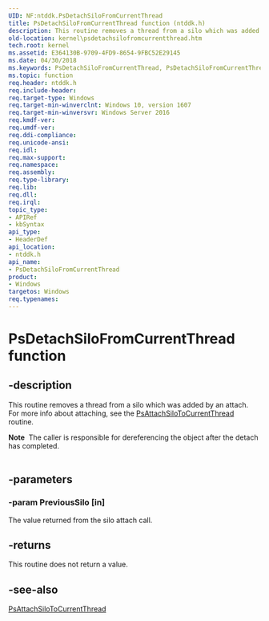 ```yaml
---
UID: NF:ntddk.PsDetachSiloFromCurrentThread
title: PsDetachSiloFromCurrentThread function (ntddk.h)
description: This routine removes a thread from a silo which was added by an attach. For more info about attaching, see the PsAttachSiloToCurrentThread routine.
old-location: kernel\psdetachsilofromcurrentthread.htm
tech.root: kernel
ms.assetid: E364130B-9709-4FD9-8654-9FBC52E29145
ms.date: 04/30/2018
ms.keywords: PsDetachSiloFromCurrentThread, PsDetachSiloFromCurrentThread routine [Kernel-Mode Driver Architecture], kernel.psdetachsilofromcurrentthread, ntddk/PsDetachSiloFromCurrentThread
ms.topic: function
req.header: ntddk.h
req.include-header: 
req.target-type: Windows
req.target-min-winverclnt: Windows 10, version 1607
req.target-min-winversvr: Windows Server 2016
req.kmdf-ver: 
req.umdf-ver: 
req.ddi-compliance: 
req.unicode-ansi: 
req.idl: 
req.max-support: 
req.namespace: 
req.assembly: 
req.type-library: 
req.lib: 
req.dll: 
req.irql: 
topic_type:
- APIRef
- kbSyntax
api_type:
- HeaderDef
api_location:
- ntddk.h
api_name:
- PsDetachSiloFromCurrentThread
product:
- Windows
targetos: Windows
req.typenames: 
---
```


# PsDetachSiloFromCurrentThread function


## -description


This routine removes a thread from a silo which was added by an attach. For more info about attaching, see the  <a href="https://docs.microsoft.com/windows-hardware/drivers/ddi/content/ntddk/nf-ntddk-psattachsilotocurrentthread">PsAttachSiloToCurrentThread</a> routine.



<div class="alert"><b>Note</b>  The caller is responsible for dereferencing the object after the detach has completed.</div>
<div> </div>



## -parameters




### -param PreviousSilo [in]

The value returned from the silo attach call.


## -returns



This routine does not return a value.




## -see-also




<a href="https://docs.microsoft.com/windows-hardware/drivers/ddi/content/ntddk/nf-ntddk-psattachsilotocurrentthread">PsAttachSiloToCurrentThread</a>
 

 

